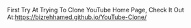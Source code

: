 First Try At Trying To Clone YouTube Home Page, Check It Out At:https://bizrehhamed.github.io/YouTube-Clone/
